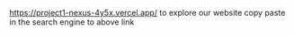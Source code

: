 https://project1-nexus-4y5x.vercel.app/
to explore our website copy paste in the search engine to above link
